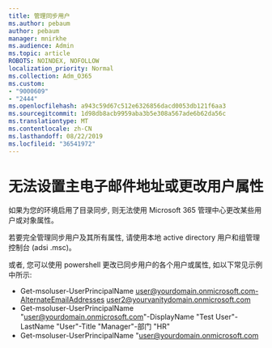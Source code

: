 ```yaml
---
title: 管理同步用户
ms.author: pebaum
author: pebaum
manager: mnirkhe
ms.audience: Admin
ms.topic: article
ROBOTS: NOINDEX, NOFOLLOW
localization_priority: Normal
ms.collection: Adm_O365
ms.custom:
- "9000609"
- "2444"
ms.openlocfilehash: a943c59d67c512e6326856dacd0053db121f6aa3
ms.sourcegitcommit: 1d98db8acb9959aba3b5e308a567ade6b62da56c
ms.translationtype: MT
ms.contentlocale: zh-CN
ms.lasthandoff: 08/22/2019
ms.locfileid: "36541972"
---
```

# <a name="unable-to-set-primary-email-address-or-change-user-attributes"></a>无法设置主电子邮件地址或更改用户属性

如果为您的环境启用了目录同步, 则无法使用 Microsoft 365 管理中心更改某些用户或对象属性。

若要完全管理同步用户及其所有属性, 请使用本地 active directory 用户和组管理控制台 (adsi .msc)。  

或者, 您可以使用 powershell 更改已同步用户的各个用户或属性, 如以下常见示例中所示: 
- Get-msoluser-UserPrincipalName user@yourdomain.onmicrosoft.com-AlternateEmailAddresses user2@yourvanitydomain.onmicrosoft.com
- Get-msoluser-UserPrincipalName "user@yourdomain.onmicrosoft.com"-DisplayName "Test User"-LastName "User"-Title "Manager"-部门 "HR"
- Get-msoluser-UserPrincipalName "user@yourdomain.onmicrosoft.com